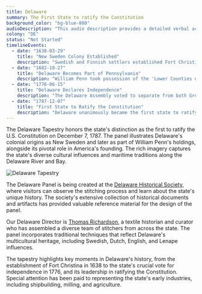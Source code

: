 ```yaml
---
title: Delaware
summary: The First State to ratify the Constitution
background_color: "bg-blue-800"
audioDescription: "This audio description provides a detailed verbal account of the Delaware Tapestry, which depicts the state's early colonial history and its role as the first state to ratify the Constitution."
colony: "DE"
status: "Not Started"
timelineEvents:
  - date: "1638-03-29"
    title: "New Sweden Colony Established"
    description: "Swedish and Finnish settlers established Fort Christina (present-day Wilmington), the first permanent European settlement in the Delaware Valley."
  - date: "1682-10-27"
    title: "Delaware Becomes Part of Pennsylvania"
    description: "William Penn took possession of the 'Lower Counties on Delaware,' bringing the region under the control of the Pennsylvania colony while maintaining a separate assembly."
  - date: "1776-06-15"
    title: "Delaware Declares Independence"
    description: "The Delaware Assembly voted to separate from both Great Britain and Pennsylvania, becoming an independent state."
  - date: "1787-12-07"
    title: "First State to Ratify the Constitution"
    description: "Delaware unanimously became the first state to ratify the United States Constitution, earning its nickname 'The First State.'"
---
```


The Delaware Tapestry honors the state's distinction as the first to ratify the U.S. Constitution on December 7, 1787. The panel illustrates Delaware's colonial origins as New Sweden and later as part of William Penn's holdings, alongside its pivotal role in America's founding. The rich imagery captures the state's diverse cultural influences and maritime traditions along the Delaware River and Bay.

![Delaware Tapestry](/content/tapestries/delaware/delaware-tapestry-main.jpg)

The Delaware Panel is being created at the [Delaware Historical Society](/team/historical-partners/#delaware-historical-society), where visitors can observe the stitching process and learn about the state's unique history. The society's extensive collection of historical documents and artifacts has provided valuable reference material for the design of the panel.

Our Delaware Director is [Thomas Richardson](/team/state-directors/#thomas-richardson), a textile historian and curator who has assembled a diverse team of stitchers from across the state. The panel incorporates traditional techniques that reflect Delaware's multicultural heritage, including Swedish, Dutch, English, and Lenape influences.

The tapestry highlights key moments in Delaware's history, from the establishment of Fort Christina in 1638 to the state's crucial vote for independence in 1776, and its leadership in ratifying the Constitution. Special attention has been paid to representing the state's early industries, including shipbuilding, milling, and agriculture.
